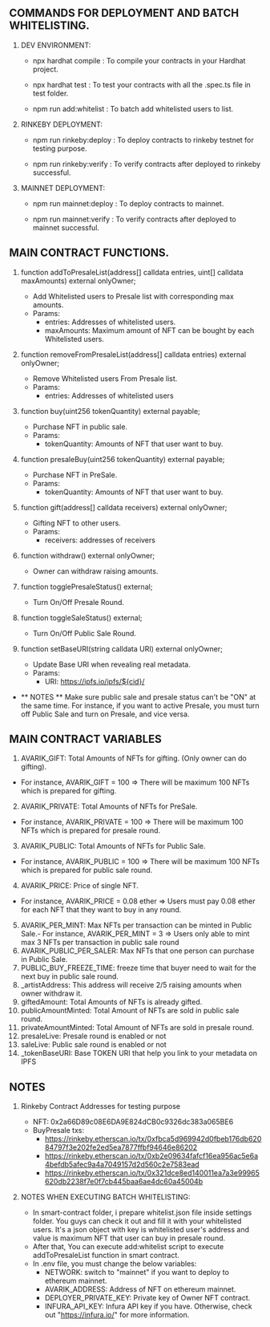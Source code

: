 ## COMMANDS FOR DEPLOYMENT AND BATCH WHITELISTING.
1. DEV ENVIRONMENT:
    + npx hardhat compile : To compile your contracts in your Hardhat project.

    + npx hardhat test : To test your contracts with all the .spec.ts file in test folder.

    + npm run add:whitelist : To batch add whitelisted users to list.

2. RINKEBY DEPLOYMENT: 

    + npm run rinkeby:deploy : To deploy contracts to rinkeby testnet for testing purpose.

    + npm run rinkeby:verify : To verify contracts after deployed to rinkeby successful.

3. MAINNET DEPLOYMENT:
    + npm run mainnet:deploy : To deploy contracts to mainnet.

    + npm run mainnet:verify : To verify contracts after deployed to mainnet successful.

## MAIN CONTRACT FUNCTIONS.
1.  function addToPresaleList(address[] calldata entries, uint[] calldata maxAmounts) external onlyOwner;
    * Add Whitelisted users to Presale list with corresponding max amounts.
    * Params: 
        + entries: Addresses of whitelisted users.
        + maxAmounts: Maximum amount of NFT can be bought by each Whitelisted users.

2.  function removeFromPresaleList(address[] calldata entries) external onlyOwner;
    * Remove Whitelisted users From Presale list.
    * Params: 
        + entries: Addresses of whitelisted users

3.  function buy(uint256 tokenQuantity) external payable;
    * Purchase NFT in public sale.
    * Params: 
        + tokenQuantity: Amounts of NFT that user want to buy.

4.  function presaleBuy(uint256 tokenQuantity) external payable;
    * Purchase NFT in PreSale.
    * Params: 
        + tokenQuantity: Amounts of NFT that user want to buy.

5.  function gift(address[] calldata receivers) external onlyOwner;
    * Gifting NFT to other users.
    * Params: 
        + receivers: addresses of receivers

6.  function withdraw() external onlyOwner;
    * Owner can withdraw raising amounts.

7.  function togglePresaleStatus() external;
    * Turn On/Off Presale Round.

8.  function toggleSaleStatus() external;
    * Turn On/Off Public Sale Round.

9.  function setBaseURI(string calldata URI) external onlyOwner;
    * Update Base URI when revealing real metadata.
    * Params:
        + URI: https://ipfs.io/ipfs/${cid}/

+ ** NOTES **  Make sure public sale and presale status can't be "ON" at the same time. For instance, if you want to active Presale, you must turn off Public Sale and turn on Presale, and vice versa.

## MAIN CONTRACT VARIABLES
1. AVARIK_GIFT: Total Amounts of NFTs for gifting. (Only owner can do gifting).
- For instance, AVARIK_GIFT = 100 => There will be maximum 100 NFTs which is prepared for gifting.
2. AVARIK_PRIVATE: Total Amounts of NFTs for PreSale.
- For instance, AVARIK_PRIVATE = 100 => There will be maximum 100 NFTs which is prepared for presale round.
3. AVARIK_PUBLIC: Total Amounts of NFTs for Public Sale.
- For instance, AVARIK_PUBLIC = 100 => There will be maximum 100 NFTs which is prepared for public sale round.
4. AVARIK_PRICE: Price of single NFT.
- For instance, AVARIK_PRICE = 0.08 ether => Users must pay 0.08 ether for each NFT that they want to buy in any round.
5. AVARIK_PER_MINT: Max NFTs per transaction can be minted in Public Sale.- For instance, AVARIK_PER_MINT = 3 => Users only able to mint max 3 NFTs per transaction in public sale round
6. AVARIK_PUBLIC_PER_SALER: Max NFTs that one person can purchase in Public Sale.
7. PUBLIC_BUY_FREEZE_TIME: freeze time that buyer need to wait for the next buy in public sale round.
8. _artistAddress: This address will receive 2/5 raising amounts when owner withdraw it.
9. giftedAmount: Total Amounts of NFTs is already gifted.
10. publicAmountMinted: Total Amount of NFTs are sold in public sale round.
11. privateAmountMinted: Total Amount of NFTs are sold in presale round.
12. presaleLive: Presale round is enabled or not
13. saleLive: Public sale round is enabled or not
14. _tokenBaseURI: Base TOKEN URI that help you link to your metadata on IPFS

## NOTES
1. Rinkeby Contract Addresses for testing purpose
    + NFT: 0x2a66D89c08E6DA9E824dCB0c9326dc383a065BE6
    + BuyPresale txs:
        - https://rinkeby.etherscan.io/tx/0xfbca5d969942d0fbeb176db62084797f3e202fe2ed5ea7877ffbf94646e86202
        - https://rinkeby.etherscan.io/tx/0xb2e09634fafcf16ea956ac5e6a4befdb5afec9a4a7049157d2d560c2e7583ead
        - https://rinkeby.etherscan.io/tx/0x321dce8ed140011ea7a3e99965620db2238f7e0f7cb445baa6ae4dc60a45004b

2. NOTES WHEN EXECUTING BATCH WHITELISTING:
    - In smart-contract folder, i prepare whitelist.json file inside settings folder. You guys can check it out and fill it with your whitelisted users. It's a json object with key is whitelisted user's address and value is maximum NFT that user can buy in presale round.
    - After that, You can execute add:whitelist script to execute addToPresaleList function in smart contract. 
    - In .env file, you must change the below variables:
        + NETWORK: switch to "mainnet" if you want to deploy to ethereum mainnet.
        + AVARIK_ADDRESS: Address of NFT on ethereum mainnet.
        + DEPLOYER_PRIVATE_KEY: Private key of Owner NFT contract.
        + INFURA_API_KEY: Infura API key if you have. Otherwise, check out "https://infura.io/" for more information.